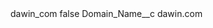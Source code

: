 <?xml version="1.0" encoding="UTF-8"?>
<CustomMetadata xmlns="http://soap.sforce.com/2006/04/metadata" xmlns:xsi="http://www.w3.org/2001/XMLSchema-instance" xmlns:xsd="http://www.w3.org/2001/XMLSchema">
    <label>dawin_com</label>
    <protected>false</protected>
    <values>
        <field>Domain_Name__c</field>
        <value xsi:type="xsd:string">dawin.com</value>
    </values>
</CustomMetadata>
